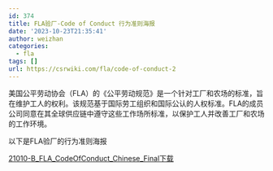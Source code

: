 ```yaml
---
id: 374
title: FLA验厂-Code of Conduct 行为准则海报
date: '2023-10-23T21:35:41'
author: weizhan
categories:
  - fla
tags: []
url: https://csrwiki.com/fla/code-of-conduct-2
---
```


美国公平劳动协会（FLA）的《公平劳动规范》是一个针对工厂和农场的标准，旨在维护工人的权利。该规范基于国际劳工组织和国际公认的人权标准。FLA的成员公司同意在其全球供应链中遵守这些工作场所标准，以保护工人并改善工厂和农场的工作环境。

以下是FLA验厂的行为准则海报

[21010-B\_FLA\_CodeOfConduct\_Chinese\_Final](https://csrwiki.com/wp-content/uploads/2023/10/21010-B_FLA_CodeOfConduct_Chinese_Final.pdf)[下载](https://csrwiki.com/wp-content/uploads/2023/10/21010-B_FLA_CodeOfConduct_Chinese_Final.pdf)
